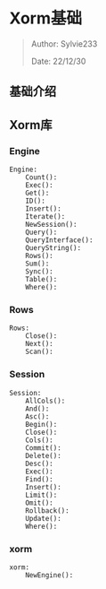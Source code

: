 # Xorm基础

> Author: Sylvie233
>
> Date: 22/12/30

## 基础介绍









## Xorm库

### Engine

```
Engine:
	Count():
	Exec():
	Get():
	ID():
	Insert():
	Iterate():
	NewSession():
	Query():
	QueryInterface():
	QueryString():
	Rows():
	Sum():
	Sync():
	Table():
	Where():
```



### Rows

```
Rows:
	Close():
	Next():
	Scan():
```





### Session

```
Session:
	AllCols():
	And():
	Asc():
	Begin():
	Close():
	Cols():
	Commit():
	Delete():
	Desc():
	Exec():
	Find():
	Insert():
	Limit():
	Omit():
	Rollback():
	Update():
	Where():
```



### xorm

```
xorm:
	NewEngine():
```

